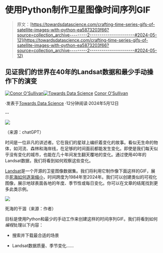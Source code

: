 # 使用Python制作卫星图像时间序列GIF

> 原文：[https://towardsdatascience.com/crafting-time-series-gifs-of-satellite-images-with-python-ea5873203f66?source=collection_archive---------2-----------------------#2024-05-12](https://towardsdatascience.com/crafting-time-series-gifs-of-satellite-images-with-python-ea5873203f66?source=collection_archive---------2-----------------------#2024-05-12)

## 见证我们的世界在40年的Landsat数据和最少手动操作下的演变

[](https://conorosullyds.medium.com/?source=post_page---byline--ea5873203f66--------------------------------)[![Conor O'Sullivan](../Images/2dc50a24edb12e843651d01ed48a3c3f.png)](https://conorosullyds.medium.com/?source=post_page---byline--ea5873203f66--------------------------------)[](https://towardsdatascience.com/?source=post_page---byline--ea5873203f66--------------------------------)[![Towards Data Science](../Images/a6ff2676ffcc0c7aad8aaf1d79379785.png)](https://towardsdatascience.com/?source=post_page---byline--ea5873203f66--------------------------------) [Conor O'Sullivan](https://conorosullyds.medium.com/?source=post_page---byline--ea5873203f66--------------------------------)

·发表于[Towards Data Science](https://towardsdatascience.com/?source=post_page---byline--ea5873203f66--------------------------------) ·12分钟阅读·2024年5月12日

--

![](../Images/ca56f9eb205fa86fed7a5bc7c35f66f6.png)

（来源：chatGPT）

时间是一位非凡的讲述者。它在我们的星球上编织着变化的故事。看似无生命的物体，如河流、森林和海岸线，在足够的时间面前都能发生变化。即使是我们每天似乎没有变化的城市，也能在几十年间发生翻天覆地的变化。通过使用40年的Landsat数据，我们将看到如何观察这些变化。

[Landsat](https://landsat.gsfc.nasa.gov/satellites/timeline/)是一个开源的卫星图像数据集。我们将利用它制作像下面这样的GIF，展示[死海如何逐渐缩小](https://www.smithsonianmag.com/science-nature/the-dying-of-the-dead-sea-70079351/#:~:text=The%20Dead%20Sea%20is%20shrinking,earth%20above%20collapses%20without%20warning.)，时间跨度为1984年至2024年。我们可以创建类似的可视化图像，展示地球表面各地的年度、季节性或每日变化。你可以在文章的结尾找到更多此类示例。

![](../Images/38b4b13048dc307ca84edcf847205920.png)

死海的干涸（来源：作者）

目标是使用Python和最少的手动工作来创建这样的时间序列GIF。我们将看到如何*编程*处理以下内容：

+   搜索并下载最合适的场景

+   Landsat数据质量、季节变化……
